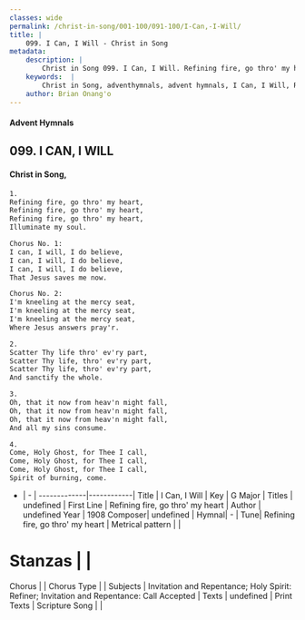 ```yaml
---
classes: wide
permalink: /christ-in-song/001-100/091-100/I-Can,-I-Will/
title: |
    099. I Can, I Will - Christ in Song
metadata:
    description: |
        Christ in Song 099. I Can, I Will. Refining fire, go thro' my heart, Refining fire, go thro' my heart, Refining fire, go thro' my heart, Illuminate my soul. Chorus No. 1: I can, I will, I do believe, I can, I will, I do believe, I can, I will, I do believe, That Jesus saves me now. Chorus No. 2: I'm kneeling at the mercy seat, I'm kneeling at the mercy seat, I'm kneeling at the mercy seat, Where Jesus answers pray'r.
    keywords:  |
        Christ in Song, adventhymnals, advent hymnals, I Can, I Will, Refining fire, go thro' my heart. 
    author: Brian Onang'o
---
```


#### Advent Hymnals
## 099. I CAN, I WILL
####  Christ in Song,

```txt
1.
Refining fire, go thro' my heart,
Refining fire, go thro' my heart,
Refining fire, go thro' my heart,
Illuminate my soul.

Chorus No. 1:
I can, I will, I do believe,
I can, I will, I do believe,
I can, I will, I do believe,
That Jesus saves me now.

Chorus No. 2:
I'm kneeling at the mercy seat,
I'm kneeling at the mercy seat,
I'm kneeling at the mercy seat,
Where Jesus answers pray'r.

2.
Scatter Thy life thro' ev'ry part,
Scatter Thy life, thro' ev'ry part,
Scatter Thy life, thro' ev'ry part,
And sanctify the whole.

3.
Oh, that it now from heav'n might fall,
Oh, that it now from heav'n might fall,
Oh, that it now from heav'n might fall,
And all my sins consume.

4.
Come, Holy Ghost, for Thee I call,
Come, Holy Ghost, for Thee I call,
Come, Holy Ghost, for Thee I call,
Spirit of burning, come.


```

- |   -  |
-------------|------------|
Title | I Can, I Will |
Key | G Major |
Titles | undefined |
First Line | Refining fire, go thro' my heart |
Author | undefined
Year | 1908
Composer| undefined |
Hymnal|  - |
Tune| Refining fire, go thro' my heart |
Metrical pattern | |
# Stanzas |  |
Chorus |  |
Chorus Type |  |
Subjects | Invitation and Repentance; Holy Spirit: Refiner; Invitation and Repentance: Call Accepted |
Texts | undefined |
Print Texts | 
Scripture Song |  |
    
